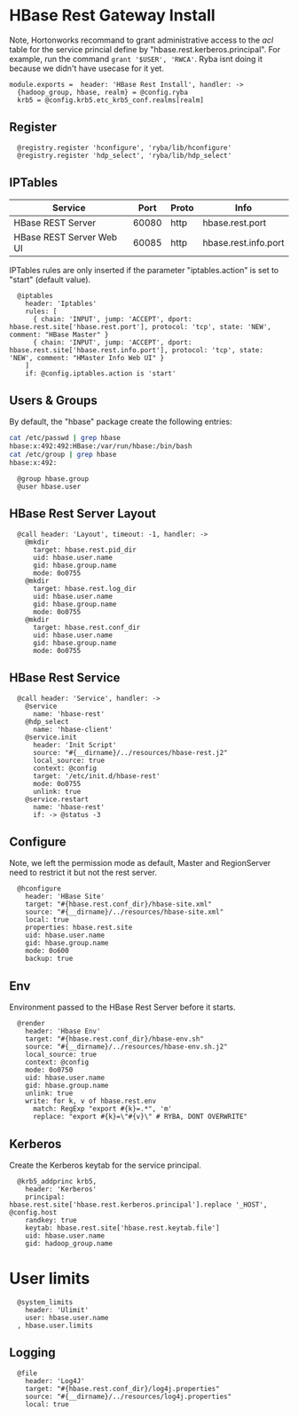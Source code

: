 
# HBase Rest Gateway Install

Note, Hortonworks recommand to grant administrative access to the _acl_ table
for the service princial define by "hbase.rest.kerberos.principal". For example,
run the command `grant '$USER', 'RWCA'`. Ryba isnt doing it because we didn't
have usecase for it yet.

    module.exports =  header: 'HBase Rest Install', handler: ->
      {hadoop_group, hbase, realm} = @config.ryba
      krb5 = @config.krb5.etc_krb5_conf.realms[realm]

## Register

      @registry.register 'hconfigure', 'ryba/lib/hconfigure'
      @registry.register 'hdp_select', 'ryba/lib/hdp_select'

## IPTables

| Service                    | Port  | Proto | Info                   |
|----------------------------|-------|-------|------------------------|
| HBase REST Server          | 60080 | http  | hbase.rest.port        |
| HBase REST Server Web UI   | 60085 | http  | hbase.rest.info.port   |

IPTables rules are only inserted if the parameter "iptables.action" is set to
"start" (default value).

      @iptables
        header: 'Iptables'
        rules: [
          { chain: 'INPUT', jump: 'ACCEPT', dport: hbase.rest.site['hbase.rest.port'], protocol: 'tcp', state: 'NEW', comment: "HBase Master" }
          { chain: 'INPUT', jump: 'ACCEPT', dport: hbase.rest.site['hbase.rest.info.port'], protocol: 'tcp', state: 'NEW', comment: "HMaster Info Web UI" }
        ]
        if: @config.iptables.action is 'start'

## Users & Groups

By default, the "hbase" package create the following entries:

```bash
cat /etc/passwd | grep hbase
hbase:x:492:492:HBase:/var/run/hbase:/bin/bash
cat /etc/group | grep hbase
hbase:x:492:
```

      @group hbase.group
      @user hbase.user

## HBase Rest Server Layout

      @call header: 'Layout', timeout: -1, handler: ->
        @mkdir
          target: hbase.rest.pid_dir
          uid: hbase.user.name
          gid: hbase.group.name
          mode: 0o0755
        @mkdir
          target: hbase.rest.log_dir
          uid: hbase.user.name
          gid: hbase.group.name
          mode: 0o0755
        @mkdir
          target: hbase.rest.conf_dir
          uid: hbase.user.name
          gid: hbase.group.name
          mode: 0o0755

## HBase Rest Service

      @call header: 'Service', handler: ->
        @service
          name: 'hbase-rest'
        @hdp_select
          name: 'hbase-client'
        @service.init
          header: 'Init Script'
          source: "#{__dirname}/../resources/hbase-rest.j2"
          local_source: true
          context: @config
          target: '/etc/init.d/hbase-rest'
          mode: 0o0755
          unlink: true
        @service.restart
          name: 'hbase-rest'
          if: -> @status -3

## Configure

Note, we left the permission mode as default, Master and RegionServer need to
restrict it but not the rest server.

      @hconfigure
        header: 'HBase Site'
        target: "#{hbase.rest.conf_dir}/hbase-site.xml"
        source: "#{__dirname}/../resources/hbase-site.xml"
        local: true
        properties: hbase.rest.site
        uid: hbase.user.name
        gid: hbase.group.name
        mode: 0o600
        backup: true

## Env

Environment passed to the HBase Rest Server before it starts.

      @render
        header: 'Hbase Env'
        target: "#{hbase.rest.conf_dir}/hbase-env.sh"
        source: "#{__dirname}/../resources/hbase-env.sh.j2"
        local_source: true
        context: @config
        mode: 0o0750
        uid: hbase.user.name
        gid: hbase.group.name
        unlink: true
        write: for k, v of hbase.rest.env
          match: RegExp "export #{k}=.*", 'm'
          replace: "export #{k}=\"#{v}\" # RYBA, DONT OVERWRITE"          

## Kerberos

Create the Kerberos keytab for the service principal.

      @krb5_addprinc krb5,
        header: 'Kerberos'
        principal: hbase.rest.site['hbase.rest.kerberos.principal'].replace '_HOST', @config.host
        randkey: true
        keytab: hbase.rest.site['hbase.rest.keytab.file']
        uid: hbase.user.name
        gid: hadoop_group.name

# User limits

      @system_limits
        header: 'Ulimit'
        user: hbase.user.name
      , hbase.user.limits

## Logging

      @file
        header: 'Log4J'
        target: "#{hbase.rest.conf_dir}/log4j.properties"
        source: "#{__dirname}/../resources/log4j.properties"
        local: true
